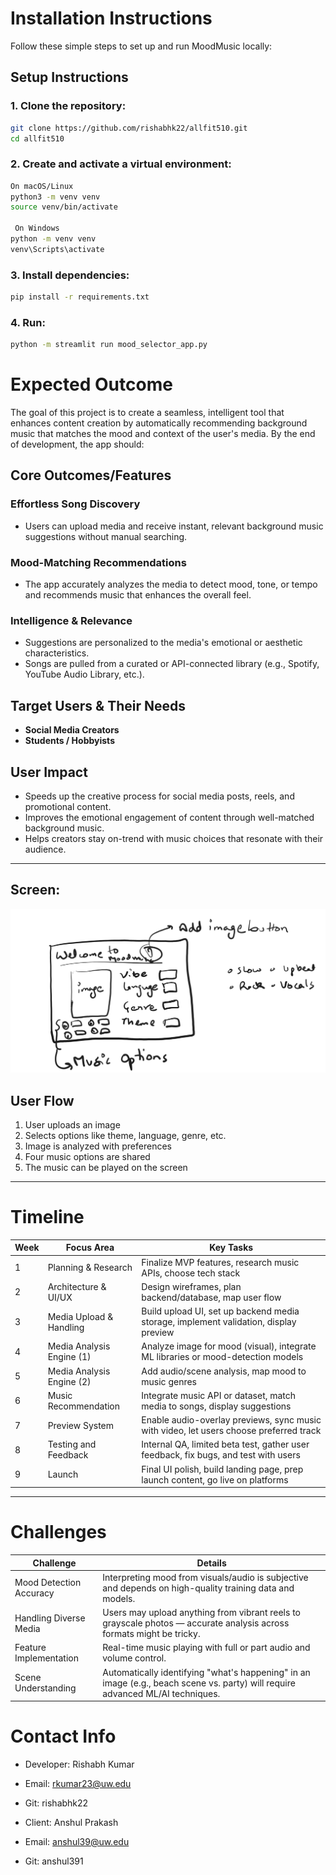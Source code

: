 # Installation Instructions

Follow these simple steps to set up and run MoodMusic locally:


## Setup Instructions

### 1. Clone the repository:
```bash
git clone https://github.com/rishabhk22/allfit510.git
cd allfit510
```

### 2. Create and activate a virtual environment:
```bash
On macOS/Linux
python3 -m venv venv
source venv/bin/activate

 On Windows
python -m venv venv
venv\Scripts\activate
```

### 3. Install dependencies:
```bash
pip install -r requirements.txt
```
### 4. Run:
```bash
python -m streamlit run mood_selector_app.py
```

# Expected Outcome

The goal of this project is to create a seamless, intelligent tool that enhances content creation by automatically recommending background music that matches the mood and context of the user's media. By the end of development, the app should:

## Core Outcomes/Features

### Effortless Song Discovery
- Users can upload media and receive instant, relevant background music suggestions without manual searching.

### Mood-Matching Recommendations
- The app accurately analyzes the media to detect mood, tone, or tempo and recommends music that enhances the overall feel.

### Intelligence & Relevance
- Suggestions are personalized to the media's emotional or aesthetic characteristics.
- Songs are pulled from a curated or API-connected library (e.g., Spotify, YouTube Audio Library, etc.).

## Target Users & Their Needs

- **Social Media Creators**
- **Students / Hobbyists**

## User Impact

- Speeds up the creative process for social media posts, reels, and promotional content.
- Improves the emotional engagement of content through well-matched background music.
- Helps creators stay on-trend with music choices that resonate with their audience.

---

## Screen:
![Mood Music UI](https://raw.githubusercontent.com/Anshul391/mood_music/main/MoodMusic1.png)


## User Flow

1. User uploads an image  
2. Selects options like theme, language, genre, etc.  
3. Image is analyzed with preferences  
4. Four music options are shared  
5. The music can be played on the screen  

---

# Timeline

| Week | Focus Area                | Key Tasks                                                                 |
|------|---------------------------|---------------------------------------------------------------------------|
| 1    | Planning & Research       | Finalize MVP features, research music APIs, choose tech stack             |
| 2    | Architecture & UI/UX     | Design wireframes, plan backend/database, map user flow                   |
| 3    | Media Upload & Handling  | Build upload UI, set up backend media storage, implement validation, display preview |
| 4    | Media Analysis Engine (1) | Analyze image for mood (visual), integrate ML libraries or mood-detection models |
| 5    | Media Analysis Engine (2) | Add audio/scene analysis, map mood to music genres                        |
| 6    | Music Recommendation      | Integrate music API or dataset, match media to songs, display suggestions |
| 7    | Preview System            | Enable audio-overlay previews, sync music with video, let users choose preferred track |
| 8    | Testing and Feedback      | Internal QA, limited beta test, gather user feedback, fix bugs, and test with users |
| 9    | Launch                    | Final UI polish, build landing page, prep launch content, go live on platforms |

---

# Challenges

| Challenge                | Details                                                                 |
|-------------------------|-------------------------------------------------------------------------|
| Mood Detection Accuracy | Interpreting mood from visuals/audio is subjective and depends on high-quality training data and models. |
| Handling Diverse Media  | Users may upload anything from vibrant reels to grayscale photos — accurate analysis across formats might be tricky. |
| Feature Implementation  | Real-time music playing with full or part audio and volume control.     |
| Scene Understanding     | Automatically identifying "what's happening" in an image (e.g., beach scene vs. party) will require advanced ML/AI techniques. |


# Contact Info
- Developer: Rishabh Kumar
- Email: rkumar23@uw.edu
- Git: rishabhk22

- Client: Anshul Prakash
- Email: anshul39@uw.edu
- Git: anshul391
